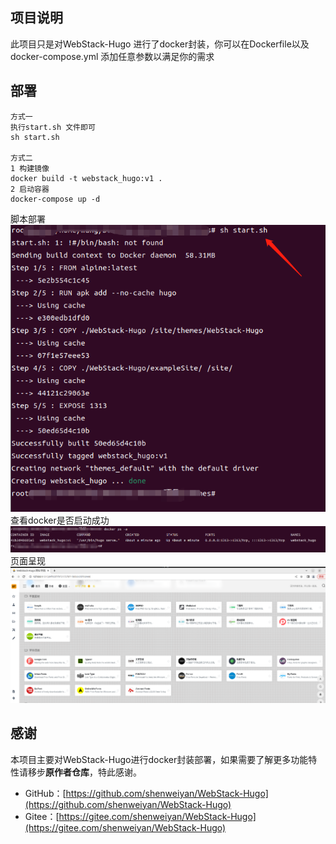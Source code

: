 ## 项目说明
此项目只是对WebStack-Hugo 进行了docker封装，你可以在Dockerfile以及docker-compose.yml 添加任意参数以满足你的需求


## 部署


```shell
方式一
执行start.sh 文件即可
sh start.sh

方式二
1 构建镜像
docker build -t webstack_hugo:v1 .
2 启动容器
docker-compose up -d
```
脚本部署
![部署](https://github.com/tn1122/WebStack-Hugo-V0.1.0/blob/main/help/43.png)
查看docker是否启动成功
![查看](https://github.com/tn1122/WebStack-Hugo-V0.1.0/blob/main/help/b6.png)
页面呈现
![呈现](https://github.com/tn1122/WebStack-Hugo-V0.1.0/blob/main/help/ae.png)

## 感谢
本项目主要对WebStack-Hugo进行docker封装部署，如果需要了解更多功能特性请移步**原作者仓库**，特此感谢。

- GitHub：[https://github.com/shenweiyan/WebStack-Hugo](https://github.com/shenweiyan/WebStack-Hugo)
- Gitee：[https://gitee.com/shenweiyan/WebStack-Hugo](https://gitee.com/shenweiyan/WebStack-Hugo)
